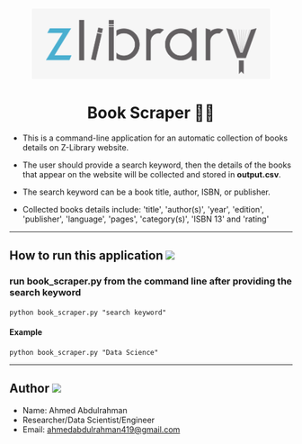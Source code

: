 <h3 style='text-align: center;'> <img src="demo\logo.png"/></h3>
<h1 style='text-align: center;'> <b> Book Scraper 📘📖 </b></h1>

- This is a command-line application for an automatic collection of books details on Z-Library website.

- The user should provide a search keyword, then the details of the books that appear on the website will be collected and stored in **output.csv**.

- The search keyword can be a book title, author, ISBN, or publisher.

- Collected books details include: 'title', 'author(s)', 'year', 'edition', 'publisher', 'language', 'pages', 'category(s)', 'ISBN 13' and 'rating'

---

<h2><b> How to run this application </b><img src="https://emojis.slackmojis.com/emojis/images/1600706728/10521/meow_code.gif?1600706728" width="25"/> </h2>

### **run book_scraper.py from the command line after providing the search keyword**

```console
python book_scraper.py "search keyword"
```

#### **Example**

```console
python book_scraper.py "Data Science"
```

---

<h2><b> Author </b><img src="https://emojis.slackmojis.com/emojis/images/1531849430/4246/blob-sunglasses.gif?1531849430" width="25"/> </h2>

- Name: Ahmed Abdulrahman
- Researcher/Data Scientist/Engineer
- Email: ahmedabdulrahman419@gmail.com
